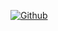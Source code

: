 
[![Github](https://img.shields.io/github/followers/S-TechHub?label=Follow&style=social)](https://github.com/S-TechHub)
